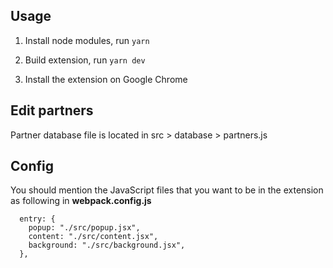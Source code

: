 ## Usage

1. Install node modules, run
   `yarn`

2. Build extension, run
   `yarn dev`

3. Install the extension on Google Chrome

## Edit partners

Partner database file is located in src > database > partners.js

## Config

 You should mention the JavaScript files that you want to be in the extension as following in **webpack.config.js**
```
  entry: {
    popup: "./src/popup.jsx",
    content: "./src/content.jsx",
    background: "./src/background.jsx",
  },
```

